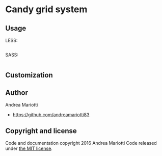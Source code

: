 Candy grid system
=================

Usage
-----



LESS:

```

```

SASS:

```

```



Customization
------



Author
------
Andrea Mariotti

+ https://github.com/andreamariotti83



## Copyright and license

Code and documentation copyright 2016 Andrea Mariotti 
Code released under [the MIT license](https://github.com/andreamariotti83/candy-grid-system/blob/master/LICENSE).